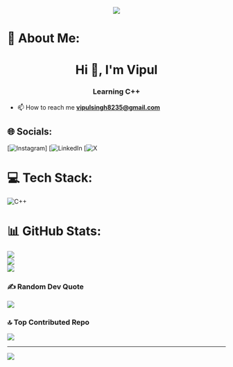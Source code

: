 <p align="center"><img src="https://user-images.githubusercontent.com/74038190/225813708-98b745f2-7d22-48cf-9150-083f1b00d6c9.gif"></p>

# 💫 About Me:
<h1 align="center">Hi 👋, I'm Vipul</h1>
<h3 align="center">Learning C++</h3>


- 📫 How to reach me **vipulsingh8235@gmail.com**

## 🌐 Socials:
[![Instagram](https://www.instagram.com/mr.rajput___001/)] [![LinkedIn](https://www.linkedin.com/in/vipul-kumar-singh-90730a22b/) [![X](https://x.com/Rajput8235)


# 💻 Tech Stack:
![C++](https://img.shields.io/badge/c++-%2300599C.svg?style=for-the-badge&logo=c%2B%2B&logoColor=white)


# 📊 GitHub Stats:
![](https://github-readme-stats.vercel.app/api?username=vipulsingh36&theme=dark&hide_border=false&include_all_commits=false&count_private=false)<br/>
![](https://github-readme-streak-stats.herokuapp.com/?user=vipulsingh36&theme=dark&hide_border=false)<br/>
![](https://github-readme-stats.vercel.app/api/top-langs/?username=vipulsingh36&theme=dark&hide_border=false&include_all_commits=false&count_private=false&layout=compact)

### ✍️ Random Dev Quote
![](https://quotes-github-readme.vercel.app/api?type=vetical&theme=light)

### 🔝 Top Contributed Repo
![](https://github-contributor-stats.vercel.app/api?username=vipulsingh36&limit=5&theme=dark&combine_all_yearly_contributions=true)


---
[![](https://visitcount.itsvg.in/api?id=shubhamsingh872&icon=0&color=0)](https://visitcount.itsvg.in)
